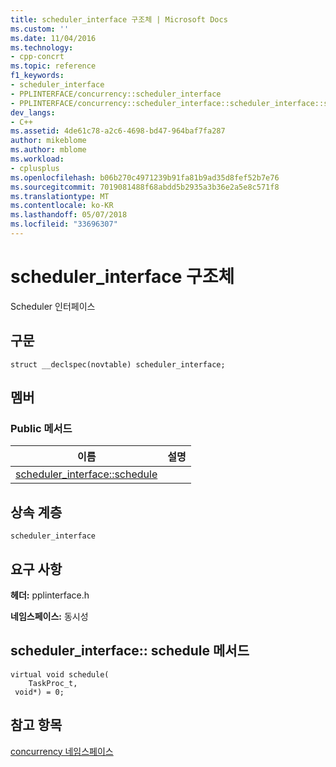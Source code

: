 ```yaml
---
title: scheduler_interface 구조체 | Microsoft Docs
ms.custom: ''
ms.date: 11/04/2016
ms.technology:
- cpp-concrt
ms.topic: reference
f1_keywords:
- scheduler_interface
- PPLINTERFACE/concurrency::scheduler_interface
- PPLINTERFACE/concurrency::scheduler_interface::scheduler_interface::schedule
dev_langs:
- C++
ms.assetid: 4de61c78-a2c6-4698-bd47-964baf7fa287
author: mikeblome
ms.author: mblome
ms.workload:
- cplusplus
ms.openlocfilehash: b06b270c4971239b91fa81b9ad35d8fef52b7e76
ms.sourcegitcommit: 7019081488f68abdd5b2935a3b36e2a5e8c571f8
ms.translationtype: MT
ms.contentlocale: ko-KR
ms.lasthandoff: 05/07/2018
ms.locfileid: "33696307"
---
```

# <a name="schedulerinterface-structure"></a>scheduler_interface 구조체
Scheduler 인터페이스  
  
## <a name="syntax"></a>구문  
  
```
struct __declspec(novtable) scheduler_interface;
```  
  
## <a name="members"></a>멤버  
  
### <a name="public-methods"></a>Public 메서드  
  
|이름|설명|  
|----------|-----------------|  
|[scheduler_interface::schedule](#schedule)||  
  
## <a name="inheritance-hierarchy"></a>상속 계층  
 `scheduler_interface`  
  
## <a name="requirements"></a>요구 사항  
 **헤더:** pplinterface.h  
  
 **네임스페이스:** 동시성  
  
##  <a name="schedule"></a>  scheduler_interface:: schedule 메서드  
  
```
virtual void schedule(
    TaskProc_t,
 void*) = 0;
```  
  
## <a name="see-also"></a>참고 항목  
 [concurrency 네임스페이스](concurrency-namespace.md)
